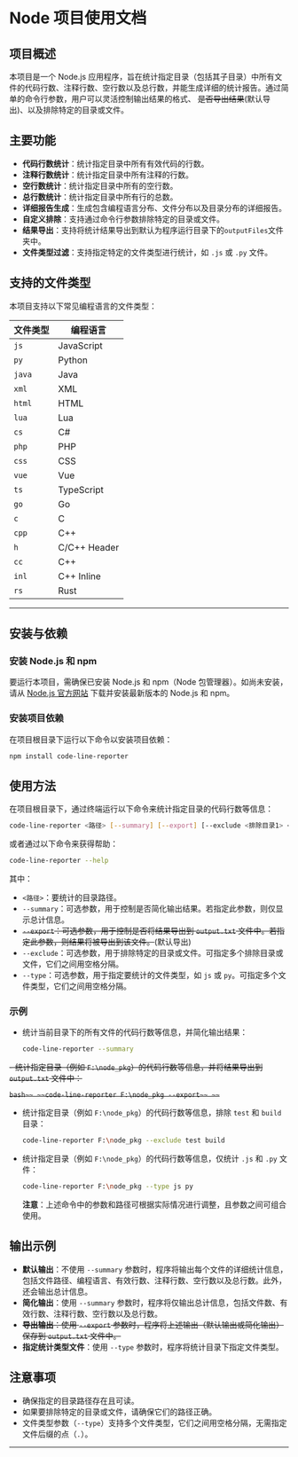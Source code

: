 # Node 项目使用文档

## 项目概述

本项目是一个 Node.js 应用程序，旨在统计指定目录（包括其子目录）中所有文件的代码行数、注释行数、空行数以及总行数，并能生成详细的统计报告。通过简单的命令行参数，用户可以灵活控制输出结果的格式、
~~是否导出结果~~(默认导出)、以及排除特定的目录或文件。

## 主要功能

- **代码行数统计**：统计指定目录中所有有效代码的行数。
- **注释行数统计**：统计指定目录中所有注释的行数。
- **空行数统计**：统计指定目录中所有的空行数。
- **总行数统计**：统计指定目录中所有行的总数。
- **详细报告生成**：生成包含编程语言分布、文件分布以及目录分布的详细报告。
- **自定义排除**：支持通过命令行参数排除特定的目录或文件。
- **结果导出**：支持将统计结果导出到默认为程序运行目录下的`outputFiles`文件夹中。
- **文件类型过滤**：支持指定特定的文件类型进行统计，如 `.js` 或 `.py` 文件。

## 支持的文件类型

本项目支持以下常见编程语言的文件类型：

| 文件类型 | 编程语言      |
|----------|---------------|
| `js`     | JavaScript    |
| `py`     | Python        |
| `java`   | Java          |
| `xml`    | XML           |
| `html`   | HTML          |
| `lua`    | Lua           |
| `cs`     | C#            |
| `php`    | PHP           |
| `css`    | CSS           |
| `vue`    | Vue           |
| `ts`     | TypeScript    |
| `go`     | Go            |
| `c`      | C             |
| `cpp`    | C++           |
| `h`      | C/C++ Header  |
| `cc`     | C++           |
| `inl`    | C++ Inline    |
| `rs`     | Rust          |

---

## 安装与依赖

### 安装 Node.js 和 npm

要运行本项目，需确保已安装 Node.js 和 npm（Node 包管理器）。如尚未安装，请从 [Node.js 官方网站](https://nodejs.org/) 下载并安装最新版本的 Node.js 和 npm。

### 安装项目依赖

在项目根目录下运行以下命令以安装项目依赖：

```bash
npm install code-line-reporter
```

## 使用方法

在项目根目录下，通过终端运行以下命令来统计指定目录的代码行数等信息：

```bash
code-line-reporter <路径> [--summary] [--export] [--exclude <排除目录1> <排除目录2> ...] [--type <文件类型>]
```

或者通过以下命令来获得帮助：

```bash
code-line-reporter --help
```

其中：

- `<路径>`：要统计的目录路径。
- `--summary`：可选参数，用于控制是否简化输出结果。若指定此参数，则仅显示总计信息。
- ~~`--export`：可选参数，用于控制是否将结果导出到 `output.txt` 文件中。若指定此参数，则结果将被导出到该文件。~~(默认导出)
- `--exclude`：可选参数，用于排除特定的目录或文件。可指定多个排除目录或文件，它们之间用空格分隔。
- `--type`：可选参数，用于指定要统计的文件类型，如 `js` 或 `py`。可指定多个文件类型，它们之间用空格分隔。

### 示例

- 统计当前目录下的所有文件的代码行数等信息，并简化输出结果：

  ```bash
  code-line-reporter --summary
  ```

~~- 统计指定目录（例如 `F:\node_pkg`）的代码行数等信息，并将结果导出到 `output.txt` 文件中：~~

  ~~```bash~~
  ~~code-line-reporter F:\node_pkg --export~~
  ~~```~~

- 统计指定目录（例如 `F:\node_pkg`）的代码行数等信息，排除 `test` 和 `build` 目录：

  ```bash
  code-line-reporter F:\node_pkg --exclude test build
  ```

- 统计指定目录（例如 `F:\node_pkg`）的代码行数等信息，仅统计 `.js` 和 `.py` 文件：

  ```bash
  code-line-reporter F:\node_pkg --type js py
  ```

  **注意**：上述命令中的参数和路径可根据实际情况进行调整，且参数之间可组合使用。

## 输出示例

- **默认输出**：不使用 `--summary` 参数时，程序将输出每个文件的详细统计信息，包括文件路径、编程语言、有效行数、注释行数、空行数以及总行数。此外，还会输出总计信息。
- **简化输出**：使用 `--summary` 参数时，程序将仅输出总计信息，包括文件数、有效行数、注释行数、空行数以及总行数。
- ~~**导出输出**：使用 `--export` 参数时，程序将上述输出（默认输出或简化输出）保存到 `output.txt` 文件中。~~
- **指定统计类型文件**：使用 `--type` 参数时，程序将统计目录下指定文件类型。

## 注意事项

- 确保指定的目录路径存在且可读。
- 如果要排除特定的目录或文件，请确保它们的路径正确。
- 文件类型参数（`--type`）支持多个文件类型，它们之间用空格分隔，无需指定文件后缀的点（`.`）。

---
